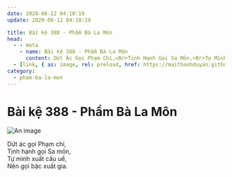 ```yaml
---
date: 2020-06-12 04:10:19
update: 2020-06-12 04:10:19

title: Bài kệ 388 - Phẩm Bà La Môn
head:
  - - meta
    - name: Bài kệ 388 - Phẩm Bà La Môn
      content: Dứt Ác Gọi Phạm Chí,<Br>Tịnh Hạnh Gọi Sa Môn,<Br>Tự Mình Xuất Cấu Uế,<Br>Nên Gọi Bậc Xuất Gia.<Br>
  - [link, { as: image, rel: preload, href: https://maithanhduyan.github.io/kinh-phap-cu/img/pham-ba-la-mon/pham-ba-la-mon-388.jpg }]
category:
  - pham-ba-la-mon
---
```


# Bài kệ 388 - Phẩm Bà La Môn

![An image](/img/pham-ba-la-mon/pham-ba-la-mon-388.jpg)

Dứt ác gọi Phạm chí,<br>Tịnh hạnh gọi Sa môn,<br>Tự mình xuất cấu uế,<br>Nên gọi bậc xuất gia.<br>
